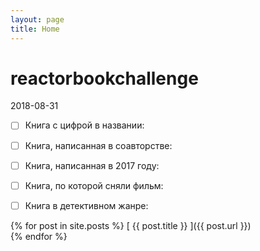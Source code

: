```yaml
---
layout: page
title: Home
---
```


  <h1 class="post-title">reactorbookchallеnge</h1>
  <time class="post-date">2018-08-31</time>
  

- [ ] Книга с цифрой в названии:  
- [ ] Книга, написанная в соавторстве:  
- [ ] Книга, написанная в 2017 году:  
- [ ] Книга, по которой сняли фильм:  
- [ ] Книга в детективном жанре:  


{% for post in site.posts %}
  [ {{ post.title }} ]({{ post.url }}) <!--  &raquo;  {{ post.date | date: "%Y-%m-%d" }} -->  
{% endfor %}
